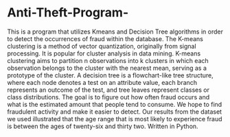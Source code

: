 # Anti-Theft-Program-
This is a program that utilizes Kmeans and Decision Tree algorithms in order to detect the occurrences of fraud within the database. The K-means clustering is a method of vector quantization, originally from signal processing. It is popular for cluster analysis in data mining.  K-means clustering aims to partition n observations into k clusters in which each observation belongs to the cluster with the nearest mean, serving as a prototype of the cluster.  A decision tree is a flowchart-like tree structure, where each node denotes a test on an attribute value, each branch represents an outcome of the test, and tree leaves represent classes or class distributions. The goal is to figure out how often fraud occurs and what is the estimated amount that people tend to consume. We hope to find fraudulent activity and make it easier to detect. Our results from the dataset we used illustrated that the age range that is most likely to experience fraud is between the ages of twenty-six and thirty two. Written in Python.
